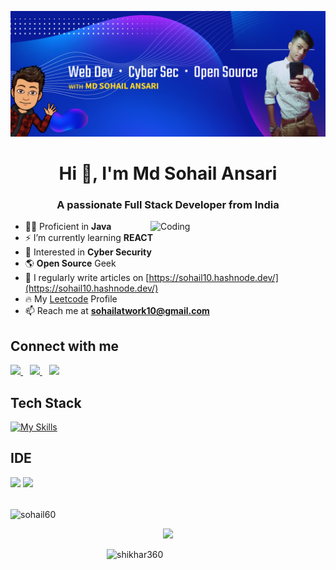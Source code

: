 ![logo](https://github.com/sohail60/sohail60/blob/main/bannerv1.png)
<h1 align="center">Hi 👋, I'm Md Sohail Ansari</h1>
<h3 align="center">A passionate Full Stack Developer from India</h3>

<img align="right" alt="Coding" width="280" src="https://cdn.dribbble.com/users/1162077/screenshots/3848914/programmer.gif">

<!-- Intro -->
- 👨‍💻 Proficient in **Java**
- ⚡ I’m currently learning **REACT**
- 🔐 Interested in **Cyber Security**
- 🌎 **Open Source** Geek
- 📝 I regularly write articles on [https://sohail10.hashnode.dev/](https://sohail10.hashnode.dev/)
- 🔥 My [Leetcode](https://www.leetcode.com/sohail10) Profile
- 📫 Reach me at **sohailatwork10@gmail.com**

## Connect with me
  <a href="https://twitter.com/sohail_infinity">
    <img width="30px" src="https://www.vectorlogo.zone/logos/twitter/twitter-official.svg" />
  </a>&ensp;
  <a href="https://linkedin.com/in/md-sohail-ansari-786123202/">
    <img width="30px" src="https://www.vectorlogo.zone/logos/linkedin/linkedin-icon.svg" />
  </a>&ensp;
  <a href="https://instagram.com/sohail_infinity">
    <img width="30px" src="https://www.vectorlogo.zone/logos/instagram/instagram-icon.svg" />
  </a>
<br>

## Tech Stack 
[![My Skills](https://skillicons.dev/icons?i=java,git,github,linux,html,css,js,nodejs,express,mongodb,firebase,heroku,bash,c,python,vscode,discord&perline=9)](https://skillicons.dev)
<br>
 
<!-- IDE -->
## IDE
<span>
<img src = "https://img.shields.io/badge/-IntelliJ%20Idea-grey?style=for-the-badge&logo=intellij%20idea">
<img src="https://img.shields.io/badge/Visual_Studio_Code-0078D4?style=for-the-badge&logo=visual%20studio%20code&logoColor=white">
</span>
<br>
<br>

<!-- Languages Used -->
<p><img align="center" src="https://github-readme-stats.vercel.app/api/top-langs?username=sohail60&show_icons=true&locale=en&layout=compact&theme=aura" alt="sohail60" width="350" /></p>

<!-- Github stats -->
<p align="center" ><img src="https://github-readme-stats.vercel.app/api?username=sohail60&count_private=true&show_icons=true&&theme=chartreuse-dark&include_all_commits=true" width="350">

<!-- Streak -->
<img align="right" src="https://github-readme-streak-stats.herokuapp.com/?user=sohail60&theme=algolia" alt="shikhar360" width="350" /></p>
